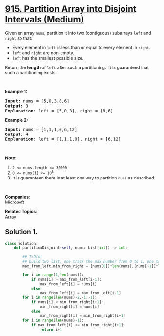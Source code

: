 # [915. Partition Array into Disjoint Intervals (Medium)](https://leetcode.com/problems/partition-array-into-disjoint-intervals/)

<p>Given an array <code>nums</code>, partition it&nbsp;into two (contiguous) subarrays&nbsp;<code>left</code>&nbsp;and <code>right</code>&nbsp;so that:</p>

<ul>
	<li>Every element in <code>left</code>&nbsp;is less than or equal to every element in <code>right</code>.</li>
	<li><code>left</code> and <code>right</code> are non-empty.</li>
	<li><code>left</code>&nbsp;has the smallest possible size.</li>
</ul>

<p>Return the <strong>length</strong> of <code>left</code> after such a partitioning.&nbsp; It is guaranteed that such a partitioning exists.</p>

<p>&nbsp;</p>

<p><strong>Example 1:</strong></p>

<pre><strong>Input: </strong>nums = <span id="example-input-1-1">[5,0,3,8,6]</span>
<strong>Output: </strong><span id="example-output-1">3</span>
<strong>Explanation: </strong>left = [5,0,3], right = [8,6]
</pre>

<div>
<p><strong>Example 2:</strong></p>

<pre><strong>Input: </strong>nums = <span id="example-input-2-1">[1,1,1,0,6,12]</span>
<strong>Output: </strong><span id="example-output-2">4</span>
<strong>Explanation: </strong>left = [1,1,1,0], right = [6,12]
</pre>

<p>&nbsp;</p>
</div>

<p><strong>Note:</strong></p>

<ol>
	<li><code>2 &lt;= nums.length&nbsp;&lt;= 30000</code></li>
	<li><code>0 &lt;= nums[i] &lt;= 10<sup>6</sup></code></li>
	<li>It is guaranteed there is at least one way to partition <code>nums</code> as described.</li>
</ol>

<div>
<div>&nbsp;</div>
</div>


**Companies**:  
[Microsoft](https://leetcode.com/company/microsoft)

**Related Topics**:  
[Array](https://leetcode.com/tag/array/)

## Solution 1.

```py
class Solution:
    def partitionDisjoint(self, nums: List[int]) -> int:
        
        ## T:O(n)
        ## build two list, one track the max number from 0 to i, one track the min number from len(num) to i, the seperate point would be the position where left_max_number < right_min_number
        max_from_left,min_from_right = [nums[0]]*len(nums),[nums[-1]]*len(nums)

        for i in range(1,len(nums)):
            if nums[i] > max_from_left[i-1]:
                max_from_left[i] = nums[i]
            else:
                max_from_left[i] = max_from_left[i-1]
        for i in range(len(nums)-2,-1,-1):
            if nums[i] < min_from_right[i+1]:
                min_from_right[i] = nums[i]
            else:
                min_from_right[i] = min_from_right[i+1]
        for i in range(len(nums)-1):
            if max_from_left[i] <= min_from_right[i+1]:
                return i+1
        

```